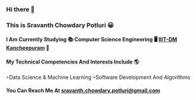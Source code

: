### Hi there 👋
### This is Sravanth Chowdary Potluri 😀
#### I Am Currently Studying 📚 Computer Science Engineering 🖥 [IIIT-DM Kancheepuram](https://www.iiitdm.ac.in/) 🏫
#### My Technical Competencies And Interests Include 🌎
◦Data Science & Machine Learning
◦Software Development And Algorithms

#### You Can Reach Me At sravanth.chowdary.potluri@gmail.com

<!--
**parzival979/parzival979** is a ✨ _special_ ✨ repository because its `README.md` (this file) appears on your GitHub profile.

Here are some ideas to get you started:

- 🔭 I’m currently working on ...
- 🌱 I’m currently learning ...
- 👯 I’m looking to collaborate on ...
- 🤔 I’m looking for help with ...
- 💬 Ask me about ...
- 📫 How to reach me: ...
- 😄 Pronouns: ...
- ⚡ Fun fact: ...
-->


